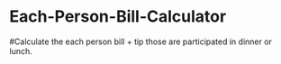 # Each-Person-Bill-Calculator
#Calculate the each person bill + tip those are participated in dinner or lunch.

